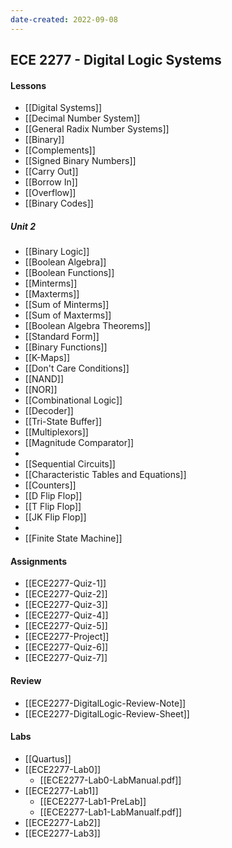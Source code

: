```yaml
---
date-created: 2022-09-08
---
```

## ECE 2277 - Digital Logic Systems
#### Lessons
- [[Digital Systems]]
- [[Decimal Number System]]
- [[General Radix Number Systems]]
- [[Binary]]
- [[Complements]]
- [[Signed Binary Numbers]]
- [[Carry Out]]
- [[Borrow In]]
- [[Overflow]]
- [[Binary Codes]]
##### Unit 2
- [[Binary Logic]]
- [[Boolean Algebra]]
- [[Boolean Functions]]
- [[Minterms]]
- [[Maxterms]]
- [[Sum of Minterms]]
- [[Sum of Maxterms]]
- [[Boolean Algebra Theorems]]
- [[Standard Form]]
- [[Binary Functions]]
- [[K-Maps]]
- [[Don't Care Conditions]]
- [[NAND]]
- [[NOR]]
- [[Combinational Logic]]
- [[Decoder]]
- [[Tri-State Buffer]]
- [[Multiplexors]]
- [[Magnitude Comparator]]
- 
- [[Sequential Circuits]]
- [[Characteristic Tables and Equations]]
- [[Counters]]
- [[D Flip Flop]]
- [[T Flip Flop]]
- [[JK Flip Flop]]
- 
- [[Finite State Machine]]



#### Assignments
- [[ECE2277-Quiz-1]]
- [[ECE2277-Quiz-2]]
- [[ECE2277-Quiz-3]]
- [[ECE2277-Quiz-4]]
- [[ECE2277-Quiz-5]]
- [[ECE2277-Project]]
- [[ECE2277-Quiz-6]]
- [[ECE2277-Quiz-7]]

#### Review
- [[ECE2277-DigitalLogic-Review-Note]]
- [[ECE2277-DigitalLogic-Review-Sheet]]

#### Labs
- [[Quartus]]
- [[ECE2277-Lab0]]
	- [[ECE2277-Lab0-LabManual.pdf]]
- [[ECE2277-Lab1]]
	- [[ECE2277-Lab1-PreLab]]
	- [[ECE2277-Lab1-LabManualf.pdf]]
- [[ECE2277-Lab2]]
- [[ECE2277-Lab3]]


